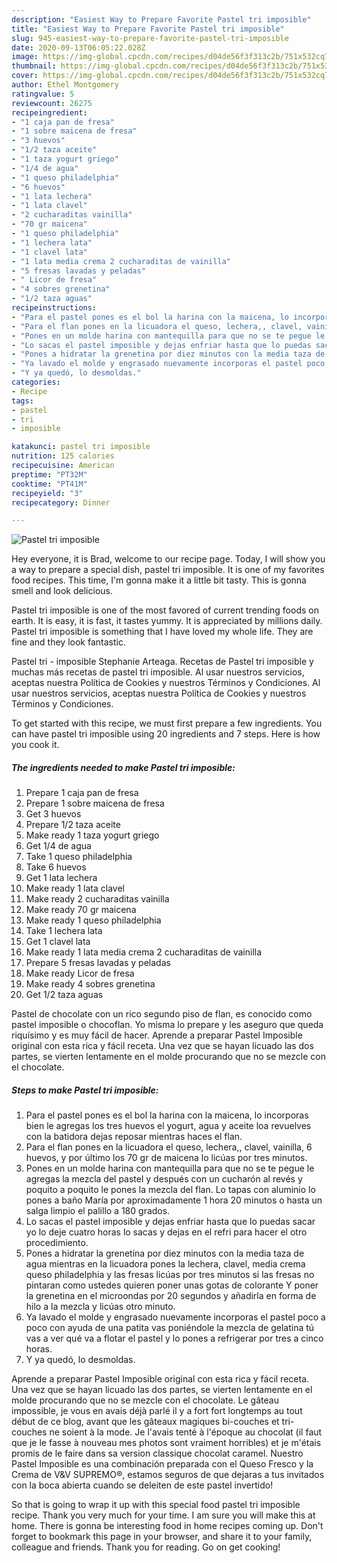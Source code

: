 ```yaml
---
description: "Easiest Way to Prepare Favorite Pastel tri imposible"
title: "Easiest Way to Prepare Favorite Pastel tri imposible"
slug: 945-easiest-way-to-prepare-favorite-pastel-tri-imposible
date: 2020-09-13T06:05:22.028Z
image: https://img-global.cpcdn.com/recipes/d04de56f3f313c2b/751x532cq70/pastel-tri-imposible-foto-principal.jpg
thumbnail: https://img-global.cpcdn.com/recipes/d04de56f3f313c2b/751x532cq70/pastel-tri-imposible-foto-principal.jpg
cover: https://img-global.cpcdn.com/recipes/d04de56f3f313c2b/751x532cq70/pastel-tri-imposible-foto-principal.jpg
author: Ethel Montgomery
ratingvalue: 5
reviewcount: 26275
recipeingredient:
- "1 caja pan de fresa"
- "1 sobre maicena de fresa"
- "3 huevos"
- "1/2 taza aceite"
- "1 taza yogurt griego"
- "1/4 de agua"
- "1 queso philadelphia"
- "6 huevos"
- "1 lata lechera"
- "1 lata clavel"
- "2 cucharaditas vainilla"
- "70 gr maicena"
- "1 queso philadelphia"
- "1 lechera lata"
- "1 clavel lata"
- "1 lata media crema 2 cucharaditas de vainilla"
- "5 fresas lavadas y peladas"
- " Licor de fresa"
- "4 sobres grenetina"
- "1/2 taza aguas"
recipeinstructions:
- "Para el pastel pones es el bol la harina con la maicena, lo incorporas bien le agregas los tres huevos el yogurt, agua y aceite loa revuelves con la batidora dejas reposar mientras haces el flan."
- "Para el flan pones en la licuadora el queso, lechera,, clavel, vainilla, 6 huevos, y por último los 70 gr de maicena lo licúas por tres minutos."
- "Pones en un molde harina con mantequilla para que no se te pegue le agregas la mezcla del pastel y después con un cucharón al revés y poquito a poquito le pones la mezcla del flan. Lo tapas con aluminio lo pones a baño María por aproximadamente 1 hora 20 minutos o hasta un salga limpio el palillo a 180 grados."
- "Lo sacas el pastel imposible y dejas enfriar hasta que lo puedas sacar yo lo deje cuatro horas lo sacas y dejas en el refri para hacer el otro procedimiento."
- "Pones a hidratar la grenetina por diez minutos con la media taza de agua mientras en la licuadora pones la lechera, clavel, media crema queso philadelphia y las fresas licúas por tres minutos si las fresas no pintaran como ustedes quieren poner unas gotas de colorante Y poner la grenetina en el microondas por 20 segundos y añadirla en forma de hilo a la mezcla y licúas otro minuto."
- "Ya lavado el molde y engrasado nuevamente incorporas el pastel poco a poco con ayuda de una patita vas poniéndole la mezcla de gelatina tú vas a ver qué va a flotar el pastel y lo pones a refrigerar por tres a cinco horas."
- "Y ya quedó, lo desmoldas."
categories:
- Recipe
tags:
- pastel
- tri
- imposible

katakunci: pastel tri imposible 
nutrition: 125 calories
recipecuisine: American
preptime: "PT32M"
cooktime: "PT41M"
recipeyield: "3"
recipecategory: Dinner

---
```



![Pastel tri imposible](https://img-global.cpcdn.com/recipes/d04de56f3f313c2b/751x532cq70/pastel-tri-imposible-foto-principal.jpg)

Hey everyone, it is Brad, welcome to our recipe page. Today, I will show you a way to prepare a special dish, pastel tri imposible. It is one of my favorites food recipes. This time, I'm gonna make it a little bit tasty. This is gonna smell and look delicious.

Pastel tri imposible is one of the most favored of current trending foods on earth. It is easy, it is fast, it tastes yummy. It is appreciated by millions daily. Pastel tri imposible is something that I have loved my whole life. They are fine and they look fantastic.

Pastel tri - imposible Stephanie Arteaga. Recetas de Pastel tri imposible y muchas más recetas de pastel tri imposible. Al usar nuestros servicios, aceptas nuestra Política de Cookies y nuestros Términos y Condiciones. Al usar nuestros servicios, aceptas nuestra Política de Cookies y nuestros Términos y Condiciones.


To get started with this recipe, we must first prepare a few ingredients. You can have pastel tri imposible using 20 ingredients and 7 steps. Here is how you cook it.

<!--inarticleads1-->

##### The ingredients needed to make Pastel tri imposible:

1. Prepare 1 caja pan de fresa
1. Prepare 1 sobre maicena de fresa
1. Get 3 huevos
1. Prepare 1/2 taza aceite
1. Make ready 1 taza yogurt griego
1. Get 1/4 de agua
1. Take 1 queso philadelphia
1. Take 6 huevos
1. Get 1 lata lechera
1. Make ready 1 lata clavel
1. Make ready 2 cucharaditas vainilla
1. Make ready 70 gr maicena
1. Make ready 1 queso philadelphia
1. Take 1 lechera lata
1. Get 1 clavel lata
1. Make ready 1 lata media crema 2 cucharaditas de vainilla
1. Prepare 5 fresas lavadas y peladas
1. Make ready  Licor de fresa
1. Make ready 4 sobres grenetina
1. Get 1/2 taza aguas


Pastel de chocolate con un rico segundo piso de flan, es conocido como pastel imposible o chocoflan. Yo misma lo prepare y les aseguro que queda riquísimo y es muy fácil de hacer. Aprende a preparar Pastel Imposible original con esta rica y fácil receta. Una vez que se hayan licuado las dos partes, se vierten lentamente en el molde procurando que no se mezcle con el chocolate. 

<!--inarticleads2-->

##### Steps to make Pastel tri imposible:

1. Para el pastel pones es el bol la harina con la maicena, lo incorporas bien le agregas los tres huevos el yogurt, agua y aceite loa revuelves con la batidora dejas reposar mientras haces el flan.
1. Para el flan pones en la licuadora el queso, lechera,, clavel, vainilla, 6 huevos, y por último los 70 gr de maicena lo licúas por tres minutos.
1. Pones en un molde harina con mantequilla para que no se te pegue le agregas la mezcla del pastel y después con un cucharón al revés y poquito a poquito le pones la mezcla del flan. Lo tapas con aluminio lo pones a baño María por aproximadamente 1 hora 20 minutos o hasta un salga limpio el palillo a 180 grados.
1. Lo sacas el pastel imposible y dejas enfriar hasta que lo puedas sacar yo lo deje cuatro horas lo sacas y dejas en el refri para hacer el otro procedimiento.
1. Pones a hidratar la grenetina por diez minutos con la media taza de agua mientras en la licuadora pones la lechera, clavel, media crema queso philadelphia y las fresas licúas por tres minutos si las fresas no pintaran como ustedes quieren poner unas gotas de colorante Y poner la grenetina en el microondas por 20 segundos y añadirla en forma de hilo a la mezcla y licúas otro minuto.
1. Ya lavado el molde y engrasado nuevamente incorporas el pastel poco a poco con ayuda de una patita vas poniéndole la mezcla de gelatina tú vas a ver qué va a flotar el pastel y lo pones a refrigerar por tres a cinco horas.
1. Y ya quedó, lo desmoldas.


Aprende a preparar Pastel Imposible original con esta rica y fácil receta. Una vez que se hayan licuado las dos partes, se vierten lentamente en el molde procurando que no se mezcle con el chocolate. Le gâteau impossible, je vous en avais déjà parlé il y a fort fort longtemps au tout début de ce blog, avant que les gâteaux magiques bi-couches et tri-couches ne soient à la mode. Je l&#39;avais tenté à l&#39;époque au chocolat (il faut que je le fasse à nouveau mes photos sont vraiment horribles) et je m&#39;étais promis de le faire dans sa version classique chocolat caramel. Nuestro Pastel Imposible es una combinación preparada con el Queso Fresco y la Crema de V&amp;V SUPREMO®, estamos seguros de que dejaras a tus invitados con la boca abierta cuando se deleiten de este pastel invertido! 

So that is going to wrap it up with this special food pastel tri imposible recipe. Thank you very much for your time. I am sure you will make this at home. There is gonna be interesting food in home recipes coming up. Don't forget to bookmark this page in your browser, and share it to your family, colleague and friends. Thank you for reading. Go on get cooking!
